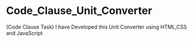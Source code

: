 # Code_Clause_Unit_Converter
 (Code Clause Task) I have Developed this Unit Converter using HTML,CSS and JavaScript 
